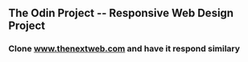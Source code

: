 ## The Odin Project -- Responsive Web Design Project
### Clone www.thenextweb.com and have it respond similary
